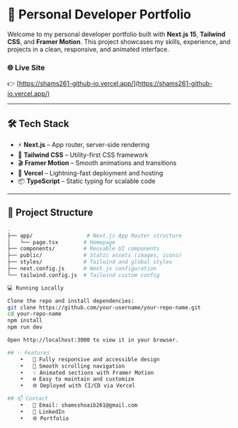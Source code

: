 # 🚀 Personal Developer Portfolio

Welcome to my personal developer portfolio built with **Next.js 15**, **Tailwind CSS**, and **Framer Motion**. This project showcases my skills, experience, and projects in a clean, responsive, and animated interface.

### 🌐 Live Site

👉 [https://shams261-github-io.vercel.app/](https://shams261-github-io.vercel.app/)

---

## 🛠️ Tech Stack

- ⚡ **Next.js** – App router, server-side rendering
- 🎨 **Tailwind CSS** – Utility-first CSS framework
- 🎬 **Framer Motion** – Smooth animations and transitions
- 🚀 **Vercel** – Lightning-fast deployment and hosting
- 📦 **TypeScript** – Static typing for scalable code

---

## 📁 Project Structure

```bash
.
├── app/                 # Next.js App Router structure
│   └── page.tsx        # Homepage
├── components/         # Reusable UI components
├── public/             # Static assets (images, icons)
├── styles/             # Tailwind and global styles
├── next.config.js      # Next.js configuration
└── tailwind.config.js  # Tailwind custom config

💻 Running Locally

Clone the repo and install dependencies:
git clone https://github.com/your-username/your-repo-name.git
cd your-repo-name
npm install
npm run dev

Open http://localhost:3000 to view it in your browser.

## ✨ Features
	•	🎯 Fully responsive and accessible design
	•	🧭 Smooth scrolling navigation
	•	💡 Animated sections with Framer Motion
	•	⚙️ Easy to maintain and customize
	•	🌐 Deployed with CI/CD via Vercel

## 📫 Contact
	•	📧 Email: shamsshoaib261@gmail.com
	•	💼 LinkedIn
	•	🌐 Portfolio
```
